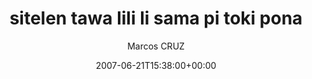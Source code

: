 ---
title: 'sitelen tawa lili li sama pi toki pona'
posts: 2
hash: 't812'
author: 'Marcos CRUZ'
date: 2007-06-21T15:38:00+00:00
sources:
  - http://forums.tokipona.org/viewtopic.php%3Ft=812.html
---